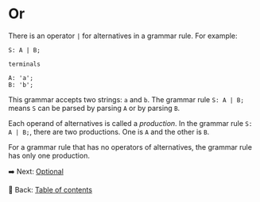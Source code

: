 # Or

There is an operator `|` for alternatives in a grammar rule.
For example:

```text
S: A | B;

terminals

A: 'a';
B: 'b';
```

This grammar accepts two strings: `a` and `b`.
The grammar rule `S: A | B;` means `S` can be parsed by parsing `A` or by parsing `B`.

Each operand of alternatives is called a *production*.
In the grammar rule `S: A | B;`, there are two productions.
One is `A` and the other is `B`.

For a grammar rule that has no operators of alternatives, the grammar rule has only one production.

:arrow_right:  Next: [Optional](./optional.md)

:blue_book: Back: [Table of contents](./../README.md)
